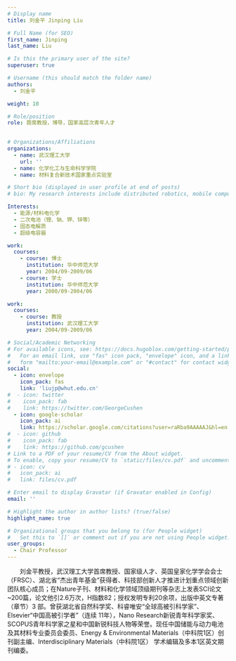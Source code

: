```yaml
---
# Display name
title: 刘金平 Jinping Liu 

# Full Name (for SEO)
first_name: Jinping
last_name: Liu

# Is this the primary user of the site?
superuser: true

# Username (this should match the folder name)
authors:
  - 刘金平

weight: 10

# Role/position
role: 首席教授，博导，国家高层次青年人才
  

# Organizations/Affiliations
organizations:
  - name: 武汉理工大学
    url: ''
  - name: 化学化工与生命科学学院
  - name: 材料复合新技术国家重点实验室

# Short bio (displayed in user profile at end of posts)
# bio: My research interests include distributed robotics, mobile computing and programmable matter.

Interests:
  - 能源/材料电化学
  - 二次电池（锂、钠、钾、锌等）
  - 固态电解质
  - 超级电容器

work:
  courses:
    - course: 博士
      institution: 华中师范大学
      year: 2004/09-2009/06
    - course: 学士
      institution: 华中师范大学
      year: 2000/09-2004/06

work:
  courses:
    - course: 教授
      institution: 武汉理工大学
      year: 2004/09-2009/06    

# Social/Academic Networking
# For available icons, see: https://docs.hugoblox.com/getting-started/page-builder/#icons
#   For an email link, use "fas" icon pack, "envelope" icon, and a link in the
#   form "mailto:your-email@example.com" or "#contact" for contact widget.
social:
  - icon: envelope
    icon_pack: fas
    link: 'liujp@whut.edu.cn'
#  - icon: twitter
#    icon_pack: fab
#    link: https://twitter.com/GeorgeCushen
  - icon: google-scholar
    icon_pack: ai
    link: https://scholar.google.com/citations?user=raRba9AAAAAJ&hl=en
#  - icon: github
#    icon_pack: fab
#    link: https://github.com/gcushen
# Link to a PDF of your resume/CV from the About widget.
# To enable, copy your resume/CV to `static/files/cv.pdf` and uncomment the lines below.
# - icon: cv
#   icon_pack: ai
#   link: files/cv.pdf

# Enter email to display Gravatar (if Gravatar enabled in Config)
email: ''

# Highlight the author in author lists? (true/false)
highlight_name: true

# Organizational groups that you belong to (for People widget)
#   Set this to `[]` or comment out if you are not using People widget.
user_groups:
  - Chair Professor
---
```


&emsp;&emsp;刘金平教授，武汉理工大学首席教授、国家级人才、英国皇家化学学会会士（FRSC）、湖北省“杰出青年基金”获得者、科技部创新人才推进计划重点领域创新团队核心成员；在Nature子刊、材料和化学领域顶级期刊等杂志上发表SCI论文~200篇，论文他引2.6万次，H指数82；授权发明专利20余项，出版中英文专著（章节）3 部。曾获湖北省自然科学奖、科睿唯安“全球高被引科学家”、 Elsevier“中国高被引学者”（连续 11年），Nano Research新锐青年科学家奖、SCOPUS青年科学家之星和中国新锐科技人物等荣誉。现任中国储能与动力电池及其材料专业委员会委员、Energy & Environmental Materials（中科院1区）创刊副主编、Interdisciplinary Materials（中科院1区） 学术编辑及多本1区英文期刊编委。


